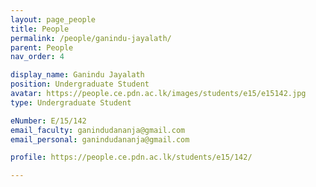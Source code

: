 ```yaml
---
layout: page_people
title: People
permalink: /people/ganindu-jayalath/
parent: People
nav_order: 4

display_name: Ganindu Jayalath
position: Undergraduate Student
avatar: https://people.ce.pdn.ac.lk/images/students/e15/e15142.jpg
type: Undergraduate Student

eNumber: E/15/142
email_faculty: ganindudananja@gmail.com
email_personal: ganindudananja@gmail.com

profile: https://people.ce.pdn.ac.lk/students/e15/142/

---
```

